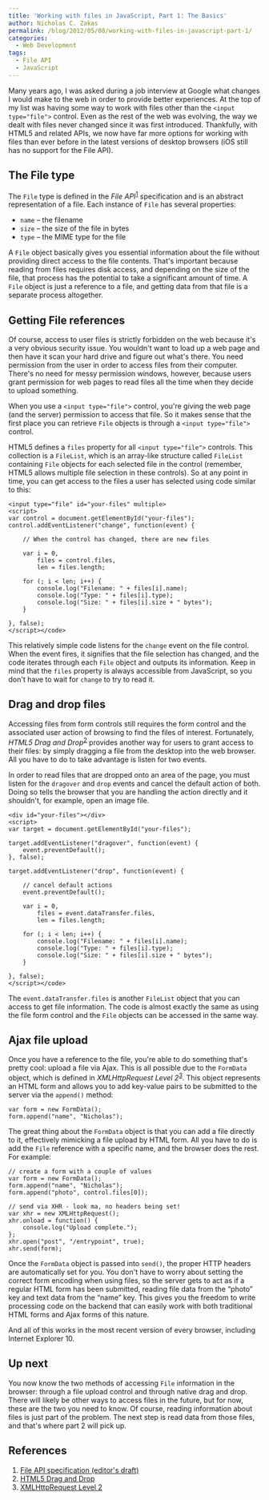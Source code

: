 ```yaml
---
title: 'Working with files in JavaScript, Part 1: The Basics'
author: Nicholas C. Zakas
permalink: /blog/2012/05/08/working-with-files-in-javascript-part-1/
categories:
  - Web Development
tags:
  - File API
  - JavaScript
---
```

Many years ago, I was asked during a job interview at Google what changes I would make to the web in order to provide better experiences. At the top of my list was having some way to work with files other than the `<input type="file">` control. Even as the rest of the web was evolving, the way we dealt with files never changed since it was first introduced. Thankfully, with HTML5 and related APIs, we now have far more options for working with files than ever before in the latest versions of desktop browsers (iOS still has no support for the File API).

## The File type

The `File` type is defined in the <cite>File API</cite><sup>[1]</sup> specification and is an abstract representation of a file. Each instance of `File` has several properties:

  * `name` &#8211; the filename
  * `size` &#8211; the size of the file in bytes
  * `type` &#8211; the MIME type for the file

A `File` object basically gives you essential information about the file without providing direct access to the file contents. That's important because reading from files requires disk access, and depending on the size of the file, that process has the potential to take a significant amount of time. A `File` object is just a reference to a file, and getting data from that file is a separate process altogether.

## Getting File references

Of course, access to user files is strictly forbidden on the web because it's a very obvious security issue. You wouldn't want to load up a web page and then have it scan your hard drive and figure out what's there. You need permission from the user in order to access files from their computer. There's no need for messy permission windows, however, because users grant permission for web pages to read files all the time when they decide to upload something.

When you use a `<input type="file">` control, you're giving the web page (and the server) permission to access that file. So it makes sense that the first place you can retrieve `File` objects is through a `<input type="file">` control.

HTML5 defines a `files` property for all `<input type="file">` controls. This collection is a `FileList`, which is an array-like structure called `FileList` containing `File` objects for each selected file in the control (remember, HTML5 allows multiple file selection in these controls). So at any point in time, you can get access to the files a user has selected using code similar to this:

    <input type="file" id="your-files" multiple>
    <script>
    var control = document.getElementById("your-files");
    control.addEventListener("change", function(event) {
    
        // When the control has changed, there are new files
    
        var i = 0,
            files = control.files,
            len = files.length;
    
        for (; i < len; i++) {
            console.log("Filename: " + files[i].name);
            console.log("Type: " + files[i].type);
            console.log("Size: " + files[i].size + " bytes");
        }
    
    }, false);
    </script></code>

This relatively simple code listens for the `change` event on the file control. When the event fires, it signifies that the file selection has changed, and the code iterates through each `File` object and outputs its information. Keep in mind that the `files` property is always accessible from JavaScript, so you don't have to wait for `change` to try to read it.

## Drag and drop files

Accessing files from form controls still requires the form control and the associated user action of browsing to find the files of interest. Fortunately, <cite>HTML5 Drag and Drop</cite><sup>[2]</sup> provides another way for users to grant access to their files: by simply dragging a file from the desktop into the web browser. All you have to do to take advantage is listen for two events.

In order to read files that are dropped onto an area of the page, you must listen for the `dragover` and `drop` events and cancel the default action of both. Doing so tells the browser that you are handling the action directly and it shouldn't, for example, open an image file. 

    <div id="your-files"></div>
    <script>
    var target = document.getElementById("your-files");
    
    target.addEventListener("dragover", function(event) {
        event.preventDefault();
    }, false);
    
    target.addEventListener("drop", function(event) {
    
        // cancel default actions
        event.preventDefault();
    
        var i = 0,
            files = event.dataTransfer.files,
            len = files.length;
    
        for (; i < len; i++) {
            console.log("Filename: " + files[i].name);
            console.log("Type: " + files[i].type);
            console.log("Size: " + files[i].size + " bytes");
        }
    
    }, false);
    </script></code>

The `event.dataTransfer.files` is another `FileList` object that you can access to get file information. The code is almost exactly the same as using the file form control and the `File` objects can be accessed in the same way.

## Ajax file upload

Once you have a reference to the file, you're able to do something that's pretty cool: upload a file via Ajax. This is all possible due to the `FormData` object, which is defined in <cite>XMLHttpRequest Level 2</cite><sup>[3]</sup>. This object represents an HTML form and allows you to add key-value pairs to be submitted to the server via the `append()` method:

    var form = new FormData();
    form.append("name", "Nicholas");
    

The great thing about the `FormData` object is that you can add a file directly to it, effectively mimicking a file upload by HTML form. All you have to do is add the `File` reference with a specific name, and the browser does the rest. For example:

    // create a form with a couple of values
    var form = new FormData();
    form.append("name", "Nicholas");
    form.append("photo", control.files[0]);
    
    // send via XHR - look ma, no headers being set!
    var xhr = new XMLHttpRequest();
    xhr.onload = function() {
        console.log("Upload complete.");
    };
    xhr.open("post", "/entrypoint", true);
    xhr.send(form);
    

Once the `FormData` object is passed into `send()`, the proper HTTP headers are automatically set for you. You don't have to worry about setting the correct form encoding when using files, so the server gets to act as if a regular HTML form has been submitted, reading file data from the &#8220;photo&#8221; key and text data from the &#8220;name&#8221; key. This gives you the freedom to write processing code on the backend that can easily work with both traditional HTML forms and Ajax forms of this nature.

And all of this works in the most recent version of every browser, including Internet Explorer 10.

## Up next

You now know the two methods of accessing `File` information in the browser: through a file upload control and through native drag and drop. There will likely be other ways to access files in the future, but for now, these are the two you need to know. Of course, reading information about files is just part of the problem. The next step is read data from those files, and that's where part 2 will pick up.

## References

  1. [File API specification (editor's draft)][1]
  2. [HTML5 Drag and Drop][2]
  3. [XMLHttpRequest Level 2][3]

 [1]: http://dev.w3.org/2006/webapi/FileAPI/
 [2]: http://www.whatwg.org/specs/web-apps/current-work/multipage/dnd.html#dnd
 [3]: http://www.w3.org/TR/XMLHttpRequest/
